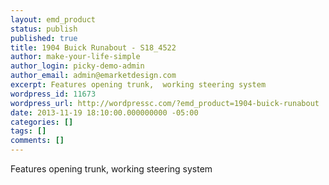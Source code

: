```yaml
---
layout: emd_product
status: publish
published: true
title: 1904 Buick Runabout - S18_4522
author: make-your-life-simple
author_login: picky-demo-admin
author_email: admin@emarketdesign.com
excerpt: Features opening trunk,  working steering system
wordpress_id: 11673
wordpress_url: http://wordpressc.com/?emd_product=1904-buick-runabout
date: 2013-11-19 18:10:00.000000000 -05:00
categories: []
tags: []
comments: []
---
```

Features opening trunk,  working steering system
